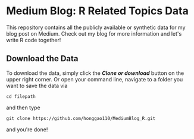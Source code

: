 # Medium Blog: R Related Topics Data

This repository contains all the publicly available or synthetic data for my blog post on Medium. 
Check out my blog for more information and let's write R code together! 

## Download the Data

To download the data, simply click the ***Clone or download*** button on the upper right corner. 
Or open your command line, navigate to a folder you want to save the data via 

```
cd filepath
```

and then type 

```
git clone https://github.com/honggao110/MediumBlog_R.git
```

and you're done! 
